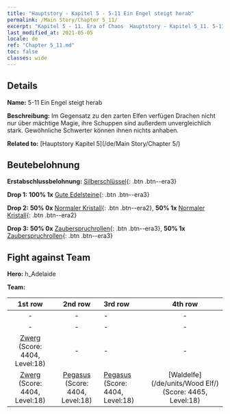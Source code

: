 ```yaml
---
title: "Hauptstory - Kapitel 5 - 5-11 Ein Engel steigt herab"
permalink: /Main Story/Chapter 5_11/
excerpt: "Kapitel 5 - 11. Era of Chaos  Hauptstory - Kapitel 5_11. 5-11 Ein Engel steigt herab"
last_modified_at: 2021-05-05
locale: de
ref: "Chapter 5_11.md"
toc: false
classes: wide
---
```


## Details

 **Name:** 5-11 Ein Engel steigt herab

 **Beschreibung:** Im Gegensatz zu den zarten Elfen verfügen Drachen nicht nur über mächtige Magie, ihre Schuppen sind außerdem unvergleichlich stark. Gewöhnliche Schwerter können ihnen nichts anhaben.

 **Related to:** [Hauptstory Kapitel 5](/de/Main Story/Chapter 5/)

## Beutebelohnung

 **Erstabschlussbelohnung:** [Silberschlüssel](/ItemsDE/con_693/){: .btn .btn--era3}

 **Drop 1:** **100% 1x** [Gute Edelsteine](/ItemsDE/mat_16/){: .btn .btn--era3}

 **Drop 2:** **50% 0x** [Normaler Kristall](/ItemsDE/mat_11/){: .btn .btn--era2}, **50% 1x** [Normaler Kristall](/ItemsDE/mat_11/){: .btn .btn--era2}

 **Drop 3:** **50% 0x** [Zauberspruchrollen](/ItemsDE/con_694/){: .btn .btn--era3}, **50% 1x** [Zauberspruchrollen](/ItemsDE/con_694/){: .btn .btn--era3}


## Fight against Team
 **Hero:** h_Adelaide

 **Team:**


  | 1st row | 2nd row | 3rd row | 4th row |
  |:----:|:----:|:----|:----:|
  | - | - | - | - |
  | - | - | - | - |
  | [Zwerg](/de/units/Dwarf/) (Score: 4404, Level:18)  | - | - | - |
  | [Zwerg](/de/units/Dwarf/) (Score: 4404, Level:18)  | [Pegasus](/de/units/Pegasus/) (Score: 4404, Level:18)  | [Pegasus](/de/units/Pegasus/) (Score: 4404, Level:18)  | [Waldelfe](/de/units/Wood Elf/) (Score: 4465, Level:18)  |


